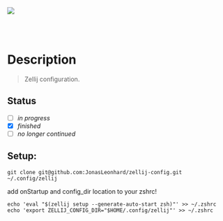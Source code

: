 <img src="https://shields.io/badge/pipelines-offline-red?style=flat-square&logo=github" />

<br/><br/>

# Description

> Zellij configuration.

## Status

- [ ] _in progress_
- [x] _finished_
- [ ] _no longer continued_

## Setup:

```
git clone git@github.com:JonasLeonhard/zellij-config.git ~/.config/zellij
```

add onStartup and config_dir location to your zshrc!

```
echo 'eval "$(zellij setup --generate-auto-start zsh)"' >> ~/.zshrc
echo 'export ZELLIJ_CONFIG_DIR="$HOME/.config/zellij"' >> ~/.zshrc
```
